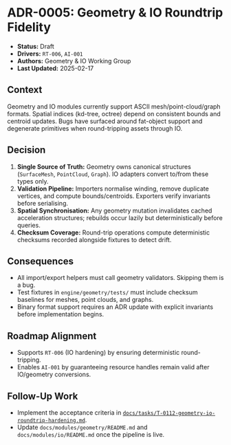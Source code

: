 # ADR-0005: Geometry & IO Roundtrip Fidelity

- **Status:** Draft
- **Drivers:** `RT-006`, `AI-001`
- **Authors:** Geometry & IO Working Group
- **Last Updated:** 2025-02-17

## Context
Geometry and IO modules currently support ASCII mesh/point-cloud/graph formats. Spatial indices (kd-tree, octree) depend on consistent bounds and centroid updates. Bugs have surfaced around fat-object support and degenerate primitives when round-tripping assets through IO.

## Decision
1. **Single Source of Truth:** Geometry owns canonical structures (`SurfaceMesh`, `PointCloud`, `Graph`). IO adapters convert to/from these types only.
2. **Validation Pipeline:** Importers normalise winding, remove duplicate vertices, and compute bounds/centroids. Exporters verify invariants before serialising.
3. **Spatial Synchronisation:** Any geometry mutation invalidates cached acceleration structures; rebuilds occur lazily but deterministically before queries.
4. **Checksum Coverage:** Round-trip operations compute deterministic checksums recorded alongside fixtures to detect drift.

## Consequences
- All import/export helpers must call geometry validators. Skipping them is a bug.
- Test fixtures in `engine/geometry/tests/` must include checksum baselines for meshes, point clouds, and graphs.
- Binary format support requires an ADR update with explicit invariants before implementation begins.

## Roadmap Alignment
- Supports `RT-006` (IO hardening) by ensuring deterministic round-tripping.
- Enables `AI-001` by guaranteeing resource handles remain valid after IO/geometry conversions.

## Follow-Up Work
- Implement the acceptance criteria in [`docs/tasks/T-0112-geometry-io-roundtrip-hardening.md`](../tasks/T-0112-geometry-io-roundtrip-hardening.md).
- Update `docs/modules/geometry/README.md` and `docs/modules/io/README.md` once the pipeline is live.

